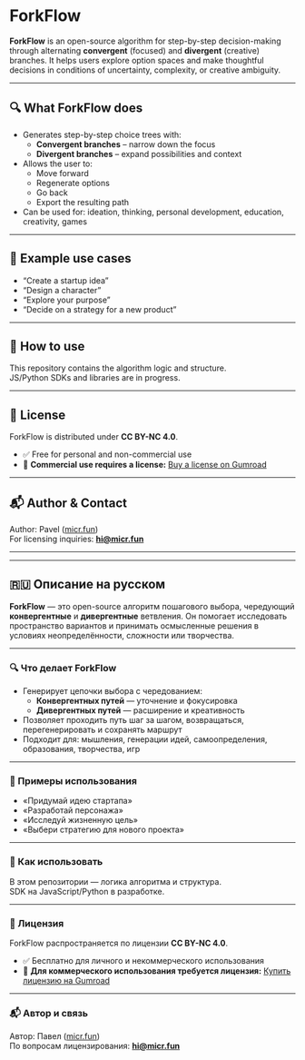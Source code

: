 # ForkFlow

**ForkFlow** is an open-source algorithm for step-by-step decision-making through alternating **convergent** (focused) and **divergent** (creative) branches. It helps users explore option spaces and make thoughtful decisions in conditions of uncertainty, complexity, or creative ambiguity.

---

## 🔍 What ForkFlow does

- Generates step-by-step choice trees with:
  - **Convergent branches** – narrow down the focus
  - **Divergent branches** – expand possibilities and context
- Allows the user to:
  - Move forward
  - Regenerate options
  - Go back
  - Export the resulting path
- Can be used for: ideation, thinking, personal development, education, creativity, games

---

## 🧠 Example use cases

- “Create a startup idea”
- “Design a character”
- “Explore your purpose”
- “Decide on a strategy for a new product”

---

## 🚀 How to use

This repository contains the algorithm logic and structure.  
JS/Python SDKs and libraries are in progress.

---

## 📄 License

ForkFlow is distributed under **CC BY-NC 4.0**.

- ✅ Free for personal and non-commercial use
- 💼 **Commercial use requires a license:** [Buy a license on Gumroad](#)

---

## 📬 Author & Contact

Author: Pavel ([micr.fun](https://micr.fun))  
For licensing inquiries: **hi@micr.fun**

---

---

## 🇷🇺 Описание на русском

**ForkFlow** — это open-source алгоритм пошагового выбора, чередующий **конвергентные** и **дивергентные** ветвления. Он помогает исследовать пространство вариантов и принимать осмысленные решения в условиях неопределённости, сложности или творчества.

---

### 🔍 Что делает ForkFlow

- Генерирует цепочки выбора с чередованием:
  - **Конвергентных путей** — уточнение и фокусировка
  - **Дивергентных путей** — расширение и креативность
- Позволяет проходить путь шаг за шагом, возвращаться, перегенерировать и сохранять маршрут
- Подходит для: мышления, генерации идей, самоопределения, образования, творчества, игр

---

### 🧠 Примеры использования

- «Придумай идею стартапа»
- «Разработай персонажа»
- «Исследуй жизненную цель»
- «Выбери стратегию для нового проекта»

---

### 🚀 Как использовать

В этом репозитории — логика алгоритма и структура.  
SDK на JavaScript/Python в разработке.

---

### 📄 Лицензия

ForkFlow распространяется по лицензии **CC BY-NC 4.0**.

- ✅ Бесплатно для личного и некоммерческого использования
- 💼 **Для коммерческого использования требуется лицензия:** [Купить лицензию на Gumroad](#)

---

### 📬 Автор и связь

Автор: Павел ([micr.fun](https://micr.fun))  
По вопросам лицензирования: **hi@micr.fun**
